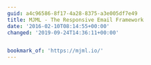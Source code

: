 ```yaml
---
guid: a4c96586-8f17-4a28-8375-a3e005df7e49
title: MJML - The Responsive Email Framework
date: '2016-02-10T08:14:55+00:00'
changed: '2019-09-24T14:36:11+00:00'


bookmark_of: 'https://mjml.io/'
---
```




